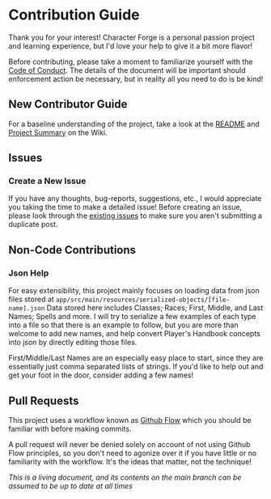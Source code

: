 # Contribution Guide

Thank you for your interest! Character Forge is a personal passion project and learning experience, but I'd love your help to give it a bit more flavor!

Before contributing, please take a moment to familiarize yourself with the [Code of Conduct](./CODE_OF_CONDUCT.md). 
The details of the document will be important should enforcement action be necessary, but in reality all you need to do is be kind!

## New Contributor Guide

For a baseline understanding of the project, take a look at the [README](./README.md) and [Project Summary](https://github.com/noah-owens/Character-Forge/wiki#project-summary) 
on the Wiki.

## Issues

### Create a New Issue

If you have any thoughts, bug-reports, suggestions, etc., I would appreciate you taking the time to make a detailed issue!
Before creating an issue, please look through the [existing issues](https://github.com/noah-owens/Character-Forge/issues) to make sure you aren't submitting a duplicate
post.

## Non-Code Contributions

### Json Help

For easy extensibility, this project mainly focuses on loading data from json files stored at ```app/src/main/resources/serialized-objects/[file-name].json```
Data stored here includes Classes; Races; First, Middle, and Last Names; Spells and more. I will try to serialize a few examples of each type
into a file so that there is an example to follow, but you are more than welcome to add new names, and help convert Player's Handbook concepts into json by directly editing those files.

First/Middle/Last Names are an especially easy place to start, since they are essentially just comma separated lists of strings. If you'd like to help out and get your foot in the door, consider adding a few names!

## Pull Requests

This project uses a workflow known as [Github Flow](https://docs.github.com/en/get-started/quickstart/github-flow) which you should be familiar with before making commits.

A pull request will never be denied solely on account of not using Github Flow principles, so you don't need to agonize over it if you have little
or no familiarity with the workflow. It's the ideas that matter, not the technique!

*This is a living document, and its contents on the main branch can be assumed to be up to date at all times*
